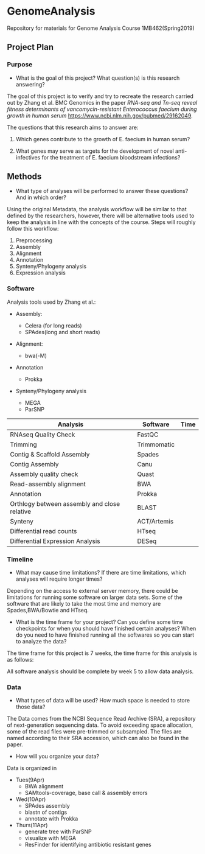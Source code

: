 # GenomeAnalysis
Repository for materials for Genome Analysis Course 1MB462(Spring2019)

## Project Plan

### Purpose
* What is the goal of this project? What question(s) is this research answering?

The goal of this project is to verify and try to recreate the research carried out by Zhang et al. BMC Genomics in the paper *RNA-seq and Tn-seq reveal fitness determinants of vancomycin-resistant Enterococcus faecium during growth in human serum* https://www.ncbi.nlm.nih.gov/pubmed/29162049.

The questions that this research aims to answer are:
1. Which genes contribute to the growth of E. faecium in human serum?

2. What genes may serve as targets for the development of novel anti-infectives for the treatment of E. faecium bloodstream infections?

## Methods

* What type of analyses will be performed to answer these questions? And in which order? 

Using the original Metadata, the analysis workflow will be similar to that defined by the researchers, however, there will be alternative tools used to keep the analysis in line with the concepts of the course. Steps will roughly follow this workflow:

1. Preprocessing 
2. Assembly
3. Alignment
4. Annotation
5. Synteny/Phylogeny analysis
6. Expression analysis

### Software

Analysis tools used by Zhang et al.:

* Assembly:
  * Celera (for long reads)
  * SPAdes(long and short reads)
  
* Alignment:
  * bwa(-M)

* Annotation  
  * Prokka

* Synteny/Phylogeny analysis
  * MEGA
  * ParSNP

  
| Analysis  | Software  | Time  | 
|---|---|---|
| RNAseq Quality Check  |  FastQC |   |  
| Trimming  | Trimmomatic  |   |  
| Contig & Scaffold Assembly  |  Spades |   |   
| Contig Assembly  |  Canu |   |  
| Assembly quality check  | Quast  |   |
| Read-assembly alignment   | BWA  |   |  
| Annotation   | Prokka  |   |  
| Orthlogy between assembly and close relative   | BLAST  |   |  
| Synteny   | ACT/Artemis  |   |  
| Differential read counts   | HTseq  |   | 
| Differential Expression Analysis   | DESeq  |   |  


### Timeline

* What may cause time limitations? If there are time limitations, which analyses will require longer times?

Depending on the access to external server memory, there could be limitations for running some software on larger data sets. Some 
of the software that are likely to take the most time and memory are Spades,BWA/Bowtie and HTseq.

* What is the time frame for your project? Can you define some time checkpoints for when you should have finished certain analyses? When do you need to have finished running all the softwares so you can start to analyze the data?

The time frame for this project is 7 weeks, the time frame for this analysis is as follows:


All software analysis should be complete by week 5 to allow data analysis.

### Data 
* What types of data will be used? How much space is needed to store those data? 

The Data comes from the NCBI Sequence Read Archive (SRA), a repository of next-generation sequencing data. To avoid exceeding space allocation, some of the read files were pre-trimmed or subsampled. The files are named according to their SRA accession, which can also be found in the paper. 

* How will you organize your data? 

Data is organized in 

  * Tues(9Apr)
     * BWA alignment
     * SAMtools-coverage, base call & assembly errors
  * Wed(10Apr)
     * SPAdes assembly
     * blastn of contigs
     * annotate with Prokka
  * Thurs(11Apr)
     * generate tree with ParSNP
     * visualize with MEGA
     * ResFinder for identifying antibiotic resistant genes

